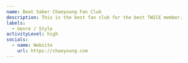 ```yaml
---
name: Beat Saber Chaeyoung Fan Club
description: This is the best fan club for the best TWICE member.
labels:
  - Genre / Style
activityLevel: high
socials:
  - name: Website
    url: https://chaeyoung.com
---
```

